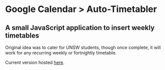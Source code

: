 # Google Calendar > Auto-Timetabler

## A small JavaScript application to insert weekly timetables

Original idea was to cater for UNSW students, though once complete, it will work for any recurring weekly or fortnightly timetable.

Current version hosted [here](http://jpillora.github.com/auto-timetabler/app.html).
